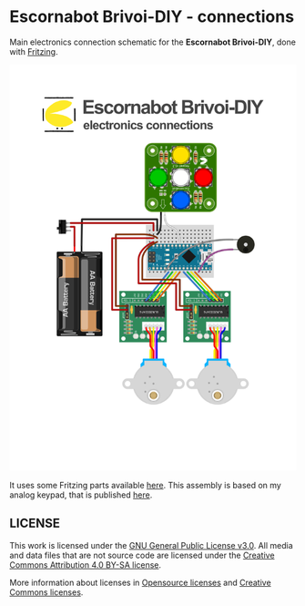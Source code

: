 # Escornabot Brivoi-DIY - connections

Main electronics connection schematic for the **Escornabot Brivoi-DIY**, done with [Fritzing](https://fritzing.org).

![Connections](connections.svg)

It uses some Fritzing parts available [here](https://github.com/mgesteiro/fritzing-parts). This assembly is based on my analog keypad, that is published [here](https://github.com/mgesteiro/escornakeypad).


## LICENSE

This work is licensed under the [GNU General Public License v3.0](../LICENSE-GPLV30). All media and data files that are not source code are licensed under the [Creative Commons Attribution 4.0 BY-SA license](../LICENSE-CCBYSA40).

More information about licenses in [Opensource licenses](https://opensource.org/licenses/) and [Creative Commons licenses](https://creativecommons.org/licenses/).
